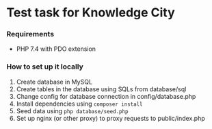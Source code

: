 # Test task for Knowledge City

### Requirements

* PHP 7.4 with PDO extension

### How to set up it locally

1. Create database in MySQL
2. Create tables in the database using SQLs from database/sql
3. Change config for database connection in config/database.php
4. Install dependencies using `composer install`
5. Seed data using `php database/seed.php`
6. Set up nginx (or other proxy) to proxy requests to public/index.php
